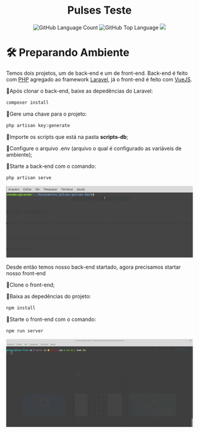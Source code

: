 <h1 align="center"> Pulses Teste </h1>

<div align="center">
  <img alt="GitHub Language Count" src="https://img.shields.io/github/languages/count/vandermnt/pulses" />
  <img alt="GitHub Top Language" src="https://img.shields.io/github/languages/top/vandermnt/pulses" />
  <a href="https://www.linkedin.com/in/vanderson-mantovani/">
    <img src="https://img.shields.io/badge/LinkedIn-blue?style=flat&logo=linkedin&labelColor=blue" />
  </a>
</div>

<h1>🛠 Preparando Ambiente </h1>

Temos dois projetos, um de back-end e um de front-end. 
Back-end é feito com <a href="https://www.php.net/manual/pt_BR/intro-whatis.php">PHP</a> agregado ao framework <a href="https://laravel.com/">Laravel</a>, já o front-end é feito com <a href="https://vuejs.org/">VueJS</a>.
<p>🔹Após clonar o back-end, baixe as depedências do Laravel:</p>

~~~html
composer install
~~~

<p>🔹Gere uma chave para o projeto:</p>

~~~html
php artisan key:generate
~~~

<p>🔹Importe os scripts que está na pasta <b>scripts-db</b>;</p>
<p>🔹Configure o arquivo .env (arquivo o qual é configurado as variáveis de ambiente); </p>
<p>🔹Starte a back-end com o comando:

~~~html
php artisan serve
~~~

<img src="api">

<p> Desde então temos nosso back-end startado, agora precisamos startar nosso front-end </p>
<p>🔹Clone o front-end;</p>
<p>🔹Baixa as depedências do projeto: </p>

~~~html
npm install
~~~

<p>🔹Starte o front-end com o comando:
  
~~~html
npm run server
~~~

<img src="front.gif">

